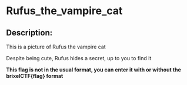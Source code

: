 
# Rufus_the_vampire_cat
## Description:
<p>This is a picture of Rufus the vampire cat</p>
<p>Despite being cute, Rufus hides a secret, up to you to find it</p>
<p><b>This flag is not in the usual format, you can enter it with or without the brixelCTF{flag} format</b></p>

